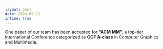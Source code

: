 ```yaml
---
layout: post
date: 2024-09-11
inline: true
---
```


One paper of our team has been accepted for **"ACM MM"**, a top-tier international Conference categorized as **CCF A-class** in Computer Graphics and Multimedia.
